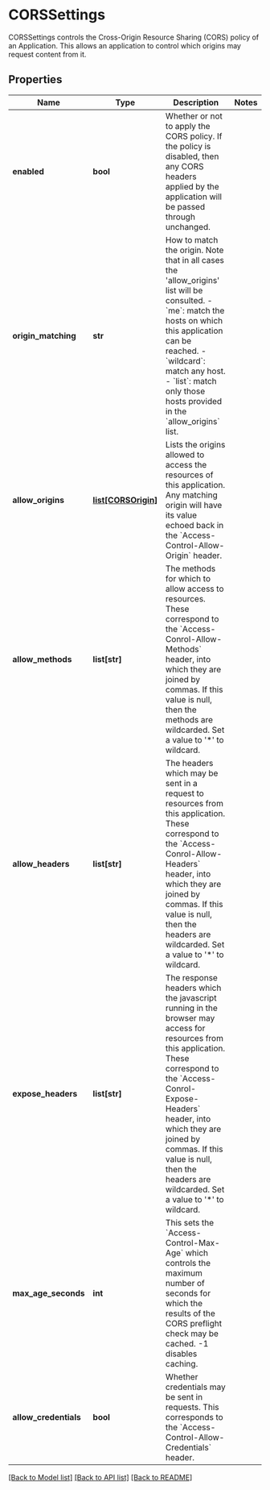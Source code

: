 # CORSSettings

CORSSettings controls the Cross-Origin Resource Sharing (CORS) policy of an Application. This allows an application to control which origins may request content from it. 
## Properties
Name | Type | Description | Notes
------------ | ------------- | ------------- | -------------
**enabled** | **bool** | Whether or not to apply the CORS policy. If the policy is disabled, then any CORS headers applied by the application will be passed through unchanged.  | 
**origin_matching** | **str** | How to match the origin. Note that in all cases the &#39;allow_origins&#39; list will be consulted.  - &#x60;me&#x60;: match the hosts on which this application can be reached.  - &#x60;wildcard&#x60;: match any host.  - &#x60;list&#x60;: match only those hosts provided in the &#x60;allow_origins&#x60; list.  | 
**allow_origins** | [**list[CORSOrigin]**](CORSOrigin.md) | Lists the origins allowed to access the resources of this application. Any matching origin will have its value echoed back in the &#x60;Access-Control-Allow-Origin&#x60; header.  | 
**allow_methods** | **list[str]** | The methods for which to allow access to resources. These correspond to the &#x60;Access-Conrol-Allow-Methods&#x60; header, into which they are joined by commas. If this value is null, then the methods are wildcarded. Set a value to &#39;*&#39; to wildcard.  | 
**allow_headers** | **list[str]** | The headers which may be sent in a request to resources from this application. These correspond to the &#x60;Access-Conrol-Allow-Headers&#x60; header, into which they are joined by commas. If this value is null, then the headers are wildcarded. Set a value to &#39;*&#39; to wildcard.  | 
**expose_headers** | **list[str]** | The response headers which the javascript running in the browser may access for resources from this application. These correspond to the &#x60;Access-Conrol-Expose-Headers&#x60; header, into which they are joined by commas. If this value is null, then the headers are wildcarded. Set a value to &#39;*&#39; to wildcard.  | 
**max_age_seconds** | **int** | This sets the &#x60;Access-Control-Max-Age&#x60; which controls the maximum number of seconds for which the results of the CORS preflight check may be cached. -1 disables caching.  | 
**allow_credentials** | **bool** | Whether credentials may be sent in requests. This corresponds to the &#x60;Access-Control-Allow-Credentials&#x60; header.  | 

[[Back to Model list]](../README.md#documentation-for-models) [[Back to API list]](../README.md#documentation-for-api-endpoints) [[Back to README]](../README.md)


